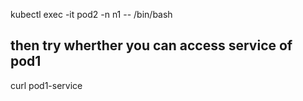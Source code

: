 kubectl exec -it pod2 -n n1  -- /bin/bash

## then try wherther you can access service of pod1
curl pod1-service

